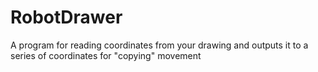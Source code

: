 # RobotDrawer
A program for reading coordinates from your drawing and outputs it to a series of coordinates for "copying" movement
